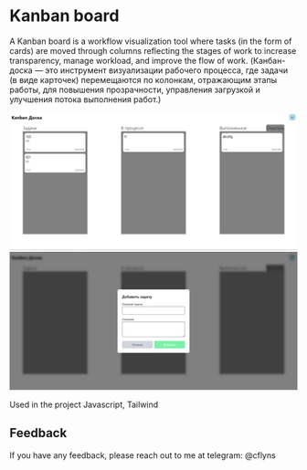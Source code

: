 
# Kanban board

A Kanban board is a workflow visualization tool where tasks (in the form of cards) are moved through columns reflecting the stages of work to increase transparency, manage workload, and improve the flow of work. 
(Канбан-доска — это инструмент визуализации рабочего процесса, где задачи (в виде карточек) перемещаются по колонкам, отражающим этапы работы, для повышения прозрачности, управления загрузкой и улучшения потока выполнения работ.)

![kanban](/preview.PNG)
![kanban](/preview2.PNG)


Used in the project Javascript, Tailwind
## Feedback

If you have any feedback, please reach out to me at telegram: @cflyns
